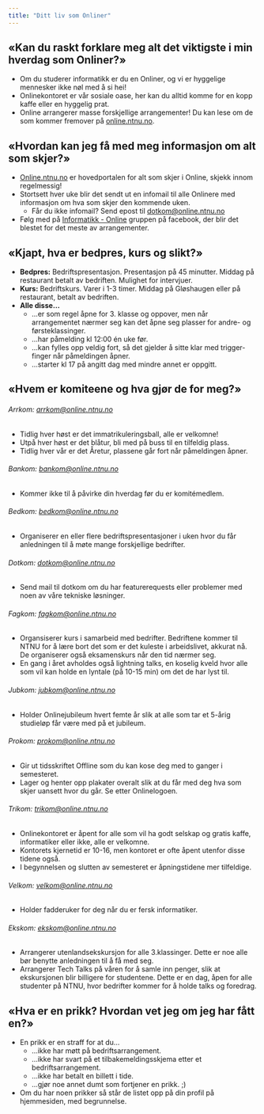 ```yaml
---
title: "Ditt liv som Onliner"
---
```


«Kan du raskt forklare meg alt det viktigste i min hverdag som Onliner?»
------------------------------------------------------------------------

- Om du studerer informatikk er du en Onliner, og vi er hyggelige mennesker ikke nøl med å si hei!
- Onlinekontoret er vår sosiale oase, her kan du alltid komme for en kopp kaffe eller en hyggelig prat.
- Online arrangerer masse forskjellige arrangementer! Du kan lese om de som kommer fremover på [online.ntnu.no](https://online.ntnu.no/).


«Hvordan kan jeg få med meg informasjon om alt som skjer?»
----------------------------------------------------------
-   [Online.ntnu.no](https://online.ntnu.no/) er hovedportalen for alt som skjer i Online, skjekk innom regelmessig!
-   Stortsett hver uke blir det sendt ut en infomail til alle Onlinere
    med informasjon om hva som skjer den kommende uken.
    -   Får du ikke infomail? Send epost til dotkom@online.ntnu.no
-   Følg med på [Informatikk - Online](https://www.facebook.com/groups/1547182375336132/) gruppen på facebook, der blir det blestet for det meste av arrangementer.

«Kjapt, hva er bedpres, kurs og slikt?»
------------------------------------------

-   **Bedpres:** Bedriftspresentasjon. Presentasjon på 45 minutter.
    Middag på restaurant betalt av bedriften. Mulighet for intervjuer.
-   **Kurs:** Bedriftskurs. Varer i 1-3 timer. Middag på Gløshaugen
    eller på restaurant, betalt av bedriften.
-   **Alle disse…**
    -   …er som regel åpne for 3. klasse og oppover, men når
        arrangementet nærmer seg kan det åpne seg plasser for andre- og
        førsteklassinger.
    -   …har påmelding kl 12:00 én uke før.
    -   …kan fylles opp veldig fort, så det gjelder å sitte klar med
        trigger-finger når påmeldingen åpner.
    -   …starter kl 17 på angitt dag med mindre annet er oppgitt.


«Hvem er komiteene og hva gjør de for meg?»
------------------------------------------------------------------------

###### Arrkom: arrkom@online.ntnu.no
  - Tidlig hver høst er det immatrikuleringsball, alle er velkomne!
  - Utpå hver høst er det blåtur, bli med på buss til en tilfeldig plass.
  - Tidlig hver vår er det Åretur, plassene går fort når påmeldingen åpner.
    
###### Bankom: bankom@online.ntnu.no
 - Kommer ikke til å påvirke din hverdag før du er komitémedlem.

###### Bedkom: bedkom@online.ntnu.no
- Organiserer en eller flere bedriftspresentasjoner i uken hvor du får anledningen til å møte mange forskjellige bedrifter.

###### Dotkom: dotkom@online.ntnu.no
- Send mail til dotkom om du har featurerequests eller problemer
        med noen av våre tekniske løsninger.

###### Fagkom: fagkom@online.ntnu.no
- Organsiserer kurs i samarbeid med bedrifter. Bedriftene kommer til NTNU for å lære bort det som er det kuleste i arbeidslivet, akkurat nå. De organiserer også eksamenskurs når den tid nærmer seg.
- En gang i året avholdes også lightning talks, en koselig kveld hvor alle som vil kan holde en lyntale (på 10-15 min) om det de har lyst til.

###### Jubkom: jubkom@online.ntnu.no
- Holder Onlinejubileum hvert femte år slik at alle som tar et
        5-årig studieløp får være med på et jubileum.

###### Prokom: prokom@online.ntnu.no
- Gir ut tidsskriftet Offline som du kan kose deg med to ganger i semesteret.
- Lager og henter opp plakater overalt slik at du får med deg hva som skjer uansett hvor du går. Se etter Onlinelogoen.

###### Trikom: trikom@online.ntnu.no
- Onlinekontoret er åpent for alle som vil ha godt selskap og
        gratis kaffe, informatiker eller ikke, alle er velkomne.
- Kontorets kjernetid er 10-16, men kontoret er ofte åpent
        utenfor disse tidene også.
- I begynnelsen og slutten av semesteret er åpningstidene mer
        tilfeldige.

###### Velkom: velkom@online.ntnu.no
- Holder fadderuker for deg når du er fersk informatiker.

###### Ekskom: ekskom@online.ntnu.no
- Arrangerer utenlandsekskursjon for alle 3.klassinger. Dette er noe alle bør benytte anledningen til å få med seg. 
- Arrangerer Tech Talks på våren for å samle inn penger, slik at ekskursjonen blir billigere for studentene. Dette er en dag, åpen for alle studenter på NTNU, hvor bedrifter kommer for å holde talks og foredrag. 


«Hva er en prikk? Hvordan vet jeg om jeg har fått en?»
------------------------------------------------------

-   En prikk er en straff for at du…
    -   …ikke har møtt på bedriftsarrangement.
    -   …ikke har svart på et tilbakemeldingsskjema etter et
        bedriftsarrangement.
    -   …ikke har betalt en billett i tide.
    -   …gjør noe annet dumt som fortjener en prikk. ;)
-   Om du har noen prikker så står de listet opp på din profil på
    hjemmesiden, med begrunnelse.